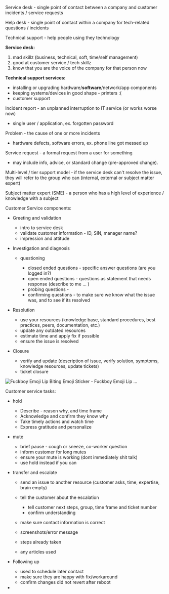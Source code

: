 Service desk - single point of contact between a company and customer incidents / service requests

  

Help desk - single point of contact within a company for tech-related questions / incidents

  

Technical support - help people using they technology

  

**Service desk:**

  

1. mad skillz (business, technical, soft, time/self management)
2. good at customer service / tech skillz
3. know that you are the voice of the company for that person now
  

  

**Technical support services:**

  

- installing or upgrading hardware/**software**/network/app components
- keeping systems/devices in good shape - printers :(
- customer support
  

  

Incident report - an unplanned interruption to IT service (or works worse now)

- single user / application, ex. forgotten password

  

Problem - the cause of one or more incidents

- hardware defects, software errors, ex. phone line got messed up

  

Service request - a formal request from a user for something

- may include info, advice, or standard change (pre-approved change).

  

Multi-level / tier support model - if the service desk can't resolve the issue, they will refer to the group who can (internal, external or subject matter expert)

  

Subject matter expert (SME) - a person who has a high level of experience / knowledge with a subject

  

Customer Service components:

  

- Greeting and validation
    
    - intro to service desk
    - validate customer information - ID, SIN, manager name?
    - impression and attitude
- Investigation and diagnosis
    
    - questioning
        
        - closed ended questions - specific answer questions (are you logged in?)
        - open ended questions - questions as statement that needs response (describe to me ... )
        - probing questions -
        - confirming questions - to make sure we know what the issue was, and to see if its resolved
- Resolution
    
    - use your resources (knowledge base, standard procedures, best practices, peers, documentation, etc.)
    - update any outdated resources
    - estimate time and apply fix if possible
    - ensure the issue is resolved
- Closure
    
    - verify and update (description of issue, verify solution, symptoms, knowledge resources, update tickets)
    - ticket closure

  
  
  

![Fuckboy Emoji Lip Biting Emoji Sticker - Fuckboy Emoji Lip ...](Exported%20image%2020240206214321-0.jpeg)

  

Customer service tasks:

- hold
    
    - Describe - reason why, and time frame
    - Acknowledge and confirm they know why
    - Take timely actions and watch time
    - Express gratitude and personalize
- mute
    
    - brief pause - cough or sneeze, co-worker question
    - inform customer for long mutes
    - ensure your mute is working (dont immediately shit talk)
    - use hold instead if you can

- transfer and escalate
    
    - send an issue to another resource (customer asks, time, expertise, brain empty)
    - tell the customer about the escalation
        
        - tell customer next steps, group, time frame and ticket number
        - confirm understanding
    - make sure contact information is correct
    - screenshots/error message
    - steps already taken
    - any articles used
- Following up
    
    - used to schedule later contact
    - make sure they are happy with fix/workaround
    - confirm changes did not revert after reboot
-